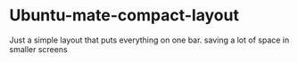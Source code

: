 # Ubuntu-mate-compact-layout
Just a simple layout that puts everything on one bar. saving a lot of space in smaller screens
